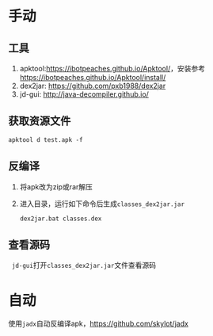 # 手动

## 工具

1. apktool:<https://ibotpeaches.github.io/Apktool/>，安装参考<https://ibotpeaches.github.io/Apktool/install/>
2. dex2jar: <https://github.com/pxb1988/dex2jar>
3. jd-gui: <http://java-decompiler.github.io/>

## 获取资源文件

```shell
apktool d test.apk -f
```

## 反编译

1. 将apk改为zip或rar解压

2. 进入目录，运行如下命令后生成`classes_dex2jar.jar`

   ```shell
   dex2jar.bat classes.dex
   ```

## 查看源码

` jd-gui`打开`classes_dex2jar.jar`文件查看源码

# 自动

使用`jadx`自动反编译apk，<https://github.com/skylot/jadx>

